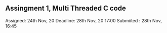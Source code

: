 ## Assingment 1, Multi Threaded C code 
Assigned: 24th Nov, 20
Deadline: 28th Nov, 20 17:00
Submiited : 28th Nov, 16:45
